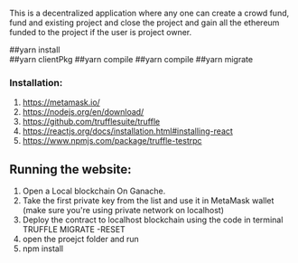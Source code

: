 This is a  decentralized application where any one can create a crowd fund, fund and existing project and close the project and gain all the ethereum funded to the project if the user is project owner. <br>



##yarn install <br>
##yarn clientPkg
##yarn compile
##yarn compile
##yarn migrate


### Installation:

1. https://metamask.io/
2. https://nodejs.org/en/download/
3. https://github.com/trufflesuite/truffle
4. https://reactjs.org/docs/installation.html#installing-react
5. https://www.npmjs.com/package/truffle-testrpc

## Running the website:

1. Open a Local blockchain On Ganache.
2. Take the first private key from the list and use it in MetaMask wallet (make sure you're using private network on localhost)
3. Deploy the contract to localhost blockchain using the code in terminal <br>
  TRUFFLE MIGRATE -RESET
5. open the proejct folder and run <br>
6. npm install
